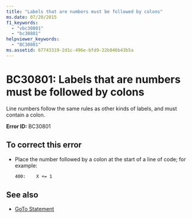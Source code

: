 ```yaml
---
title: "Labels that are numbers must be followed by colons"
ms.date: 07/20/2015
f1_keywords:
  - "vbc30801"
  - "bc30801"
helpviewer_keywords:
  - "BC30801"
ms.assetid: 67743319-2d1c-496e-bfd9-22b046b43b5a
---
```

# BC30801: Labels that are numbers must be followed by colons

Line numbers follow the same rules as other kinds of labels, and must contain a colon.

 **Error ID:** BC30801

## To correct this error

- Place the number followed by a colon at the start of a line of code; for example:

    ```vb
    400:    X += 1
    ```

## See also

- [GoTo Statement](../statements/goto-statement.md)
